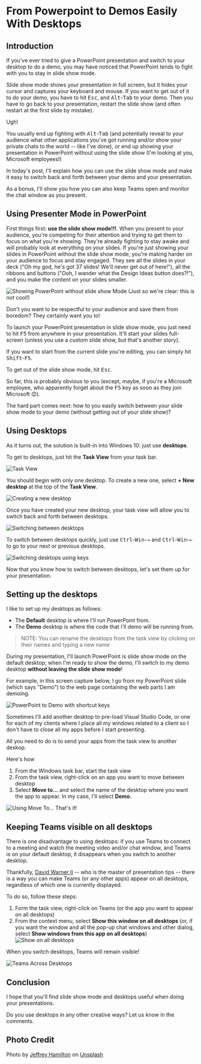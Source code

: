# From Powerpoint to Demos Easily With Desktops


## Introduction

If you've ever tried to give a PowerPoint presentation and switch to your desktop to do a demo, you may have noticed that PowerPoint tends to fight with you to stay in slide show mode.

Slide show mode shows your presentation in full screen, but it hides your cursor and captures your keyboard and mouse. If you want to get out of it to do your demo, you have to hit <kbd>Esc</kbd>, and <kbd>Alt</kbd>-<kbd>Tab</kbd> to your demo. Then you have to go back to your presentation, restart the slide show (and often restart at the first slide by mistake).

Ugh!

You usually end up fighting with <kbd>Alt</kbd>-<kbd>Tab</kbd> (and potentially reveal to your audience what other applications you've got running and/or show your private chats to the world -- like I've done), or end up showing your presentation in PowerPoint without using the slide show (I'm looking at you, Microsoft employees!)

In today's post, I'll explain how you can use the slide show mode and make it easy to switch back and forth between your demo and your presentation.

As a bonus, I'll show you how you can also keep Teams open and monitor the chat window as you present.

## Using Presenter Mode in PowerPoint

First things first: **use the slide show mode!!!**. When you present to your audience, you're competing for their attention and trying to get them to focus on what you're showing. They're already fighting to stay awake and will probably look at everything on your slides. If you're just showing your slides in PowerPoint without the slide show mode, you're making  harder on your audience to focus and stay engaged. They see all the slides in your deck ("Oh my god, he's got 37 slides! We'll never get out of here!"), all the ribbons and buttons ("Ooh, I wander what the Design Ideas button does?!"), and you make the content on your slides smaller.

![Showing PowerPoint without slide show Mode](https://tahoeninjas.blog/wp-content/uploads/2021/02/image-1612726336115.png "Just so we're clear: this is NOT cool!")
(Just so we're clear: this is _not_ cool!)

Don't you want to be respectful to your audience and save them from boredom? They certainly want you to!

To launch your PowerPoint presentation in slide show mode, you just need to hit <kbd>F5</kbd> from anywhere in your presentation. It'll start your slides full-screen (unless you use a custom slide show, but that's another story).

If you want to start from the current slide you're editing, you can simply hit <kbd>Shift</kbd>-<kbd>F5</kbd>.

To get out of the slide show mode, hit <kbd>Esc</kbd>.

So far, this is probably obvious to you (except, maybe, if you're a Microsoft employee, who apparently forget about the <kbd>F5</kbd> key as soon as they join Microsoft 😊).

The hard part comes next: how to you easily switch between your slide show mode to your demo (without getting out of your slide show)?

## Using Desktops

As it turns out, the solution is built-in into Windows 10: just use **desktops**.

To get to desktops, just hit the **Task View** from your task bar.

![Task View](https://tahoeninjas.blog/wp-content/uploads/2021/02/image-1612727873243.png)

You should begin with only one desktop. To create a new one, select **+ New desktop** at the top of the **Task View**.

![Creating a new desktop](https://tahoeninjas.blog/wp-content/uploads/2021/02/2021-02-07_15-23-01-1.gif)


Once you have created your new desktop, your task view will allow you to switch back and forth between desktops.

![Switching between desktops](https://tahoeninjas.blog/wp-content/uploads/2021/02/3BFFF78A-0B42-4730-B425-A59336846FDB.gif)

To switch between desktops quickly, just use <kbd>Ctrl</kbd>-<kbd>Win</kbd>-<kbd>→</kbd> and <kbd>Ctrl</kbd>-<kbd>Win</kbd>-<kbd>←</kbd> to go to your next or previous desktops.

![Switching desktops using keys](https://tahoeninjas.blog/wp-content/uploads/2021/02/WinKeyLeftRight.gif)

Now that you know how to switch between desktops, let's set them up for your presentation.

## Setting up the desktops

I like to set up my desktops as follows:
- The **Default** desktop is where I'll run PowerPoint from.
- The **Demo** desktop is where the code that I'll demo will be running from.

> NOTE: You can rename the desktops from the task view by clicking on their names and typing a new name

During my presentation, I'll launch PowerPoint is slide show mode on the default desktop; when I'm ready to show the demo, I'll switch to my demo desktop **without leaving the slide show mode**!

For example, in this screen capture below, I go from my PowerPoint slide (which says "Demo") to the web page containing the web parts I am demoing.

![PowerPoint to Demo with shortcut keys](https://tahoeninjas.blog/wp-content/uploads/2021/02/PowerPointToDemo.gif)

Sometimes I'll add another desktop to pre-load Visual Studio Code, or one for each of my clients where I place all my windows related to a client so I don't have to close all my apps before I start presenting. 

All you need to do is to send your apps from the task view to another deskop.

Here's how
1. From the Windows task bar, start the task view
2. From the task view, right-click on an app you want to move between desktop
3. Select **Move to...** and select the name of the desktop where you want the app to appear. In my case, I'll select **Demo**.

![Using Move To...](https://tahoeninjas.blog/wp-content/uploads/2021/02/SendToDesktop.gif)
That's it!

## Keeping Teams visible on all desktops

There is one disadvantage to using desktops: if you use Teams to connect to a meeting and watch the meeting video and/or chat window, and Teams is on your default desktop, it disappears when you switch to another desktop.

Thankfully, [David Warner II](https://twitter.com/davidwarnerii) -- who is the master of presentation tips -- there is a way you can make Teams (or any other apps) appear on all desktops, regardless of which one is currently displayed.

To do so, follow these steps:
1. Form the task view, right-click on Teams (or the app you want to appear on all desktops)
2. From the context menu, select **Show this window on all desktops** (or, if you want the window and all the pop-up chat windows and other dialog, select **Show windows from this app on all desktops**)
![Show on all desktops](https://tahoeninjas.blog/wp-content/uploads/2021/02/image-1612744446119.png)

When you switch desktops, Teams will remain visible!

![Teams Across Desktops](https://tahoeninjas.blog/wp-content/uploads/2021/02/TeamsAcrossAmerica.gif)

## Conclusion

I hope that you'll find slide show mode and desktops useful when doing your presentations.

Do you use desktops in any other creative ways? Let us know in the comments.


## Photo Credit
<span>Photo by <a href="https://unsplash.com/@pistos?utm_source=unsplash&amp;utm_medium=referral&amp;utm_content=creditCopyText">Jeffrey Hamilton</a> on <a href="https://unsplash.com/s/photos/desks?utm_source=unsplash&amp;utm_medium=referral&amp;utm_content=creditCopyText">Unsplash</a></span>




